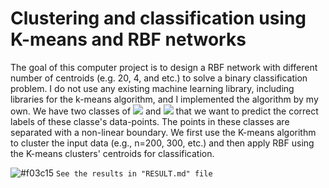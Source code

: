 # Clustering and classification using K-means and RBF networks

The goal of this computer project is to design a RBF network with different number of centroids (e.g. 20, 4, and etc.) to solve a binary classification problem. I do not use any existing machine learning library, including libraries for the k-means algorithm, and I implemented the algorithm by my own. We have two classes of  <img src="https://render.githubusercontent.com/render/math?math=C_1={\{x_i : d_i = 1\}}"> and <img src="https://render.githubusercontent.com/render/math?math=C_{-1}={\{x_i : d_i = -1\}}"> that we want to predict the correct labels of these classe's data-points. The points in these classes are separated with a non-linear boundary. We first use the K-means algorithm to cluster the input data (e.g., n=200, 300, etc.) and then apply RBF using the K-means clusters' centroids for classification.

![#f03c15](https://via.placeholder.com/15/f03c15/000000?text=+) `See the results in "RESULT.md" file`

